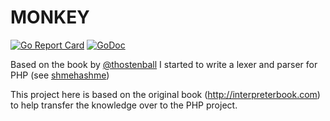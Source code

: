 MONKEY
======

[![Go Report Card](https://goreportcard.com/badge/github.com/bestform/monkey)](https://goreportcard.com/report/github.com/bestform/mokey) [![GoDoc](https://godoc.org/github.com/bestform/monkey?status.svg)](https://godoc.org/github.com/bestform/monkey)

Based on the book by [@thostenball](https://twitter.com/thorstenball) I started to write a lexer and parser for PHP (see [shmehashme](https://github.com/bestform/shmehashme))

This project here is based on the original book (http://interpreterbook.com) to help transfer the knowledge over
to the PHP project.